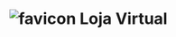 # ![favicon](https://github.com/joe-higashii/loja-virtual-app/assets/129689531/8612bc79-73c0-40ad-a7e1-bd66ef36d23f) Loja Virtual